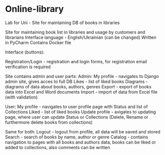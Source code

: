# Online-library
Lab for Uni - Site for maintaining DB of books in libraries

Site for maintaining book list in libraries and usage by customers and librarians
Interface language - English/Ukrainian (can be changed)
Written in PyCharm
Contains Docker file

Interface (buttons):

Registration/Login - registration and login forms, for registration email verification is required 

Site contains admin and user parts:
Admin:
My profile - navigates to Django admin site, gives acces to full DB
Likes - list of liked books
Diagrams - diagrams of data about books, authors, genres
Export - export of books data into Excel and Word documents
Import - import of data from Excel file (with validation)

User:
My profile - navigates to user profile page with Status and list of Collections
Liked - list of liked books
Update profile - avigates to updating page, where user can update Status or Collections (Delete, Rename or furthermore delete books from collections)

Same for both:
Logout - logout from profile, all data will be saved and stored
Search - search of books by name, author or genre
Catalog - contains navigation to pages with all books and authors data, books can be liked or added to collections, also comments can be written
